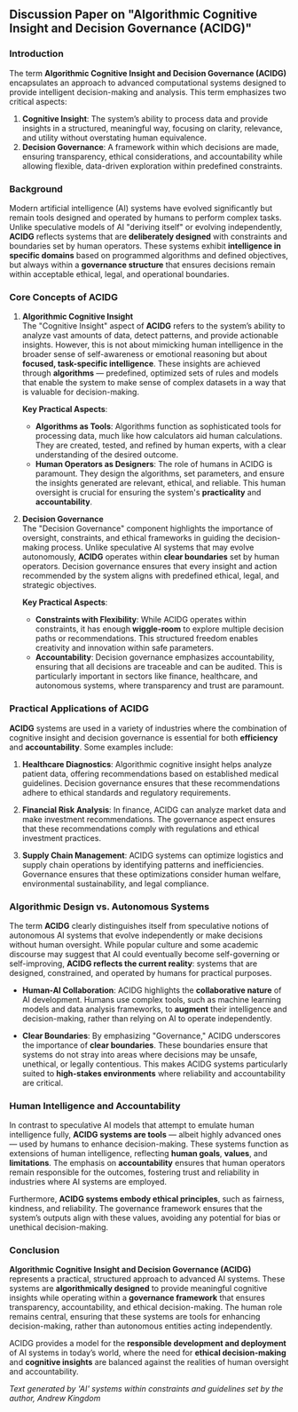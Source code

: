 ## **Discussion Paper on "Algorithmic Cognitive Insight and Decision Governance (ACIDG)"**

### Introduction
The term **Algorithmic Cognitive Insight and Decision Governance (ACIDG)** encapsulates an approach to advanced computational systems designed to provide intelligent decision-making and analysis. This term emphasizes two critical aspects:
1. **Cognitive Insight**: The system’s ability to process data and provide insights in a structured, meaningful way, focusing on clarity, relevance, and utility without overstating human equivalence.
2. **Decision Governance**: A framework within which decisions are made, ensuring transparency, ethical considerations, and accountability while allowing flexible, data-driven exploration within predefined constraints.

### Background
Modern artificial intelligence (AI) systems have evolved significantly but remain tools designed and operated by humans to perform complex tasks. Unlike speculative models of AI "deriving itself" or evolving independently, **ACIDG** reflects systems that are **deliberately designed** with constraints and boundaries set by human operators. These systems exhibit **intelligence in specific domains** based on programmed algorithms and defined objectives, but always within a **governance structure** that ensures decisions remain within acceptable ethical, legal, and operational boundaries.

### Core Concepts of ACIDG

1. **Algorithmic Cognitive Insight**  
   The "Cognitive Insight" aspect of **ACIDG** refers to the system’s ability to analyze vast amounts of data, detect patterns, and provide actionable insights. However, this is not about mimicking human intelligence in the broader sense of self-awareness or emotional reasoning but about **focused, task-specific intelligence**. These insights are achieved through **algorithms** — predefined, optimized sets of rules and models that enable the system to make sense of complex datasets in a way that is valuable for decision-making.

   **Key Practical Aspects**:
   - **Algorithms as Tools**: Algorithms function as sophisticated tools for processing data, much like how calculators aid human calculations. They are created, tested, and refined by human experts, with a clear understanding of the desired outcome.
   - **Human Operators as Designers**: The role of humans in ACIDG is paramount. They design the algorithms, set parameters, and ensure the insights generated are relevant, ethical, and reliable. This human oversight is crucial for ensuring the system's **practicality** and **accountability**.

2. **Decision Governance**  
   The "Decision Governance" component highlights the importance of oversight, constraints, and ethical frameworks in guiding the decision-making process. Unlike speculative AI systems that may evolve autonomously, **ACIDG** operates within **clear boundaries** set by human operators. Decision governance ensures that every insight and action recommended by the system aligns with predefined ethical, legal, and strategic objectives.

   **Key Practical Aspects**:
   - **Constraints with Flexibility**: While ACIDG operates within constraints, it has enough **wiggle-room** to explore multiple decision paths or recommendations. This structured freedom enables creativity and innovation within safe parameters.
   - **Accountability**: Decision governance emphasizes accountability, ensuring that all decisions are traceable and can be audited. This is particularly important in sectors like finance, healthcare, and autonomous systems, where transparency and trust are paramount.

### Practical Applications of ACIDG
**ACIDG** systems are used in a variety of industries where the combination of cognitive insight and decision governance is essential for both **efficiency** and **accountability**. Some examples include:

1. **Healthcare Diagnostics**: Algorithmic cognitive insight helps analyze patient data, offering recommendations based on established medical guidelines. Decision governance ensures that these recommendations adhere to ethical standards and regulatory requirements.
   
2. **Financial Risk Analysis**: In finance, ACIDG can analyze market data and make investment recommendations. The governance aspect ensures that these recommendations comply with regulations and ethical investment practices.

3. **Supply Chain Management**: ACIDG systems can optimize logistics and supply chain operations by identifying patterns and inefficiencies. Governance ensures that these optimizations consider human welfare, environmental sustainability, and legal compliance.

### Algorithmic Design vs. Autonomous Systems
The term **ACIDG** clearly distinguishes itself from speculative notions of autonomous AI systems that evolve independently or make decisions without human oversight. While popular culture and some academic discourse may suggest that AI could eventually become self-governing or self-improving, **ACIDG reflects the current reality**: systems that are designed, constrained, and operated by humans for practical purposes.

- **Human-AI Collaboration**: ACIDG highlights the **collaborative nature** of AI development. Humans use complex tools, such as machine learning models and data analysis frameworks, to **augment** their intelligence and decision-making, rather than relying on AI to operate independently.

- **Clear Boundaries**: By emphasizing "Governance," ACIDG underscores the importance of **clear boundaries**. These boundaries ensure that systems do not stray into areas where decisions may be unsafe, unethical, or legally contentious. This makes ACIDG systems particularly suited to **high-stakes environments** where reliability and accountability are critical.

### Human Intelligence and Accountability
In contrast to speculative AI models that attempt to emulate human intelligence fully, **ACIDG systems are tools** — albeit highly advanced ones — used by humans to enhance decision-making. These systems function as extensions of human intelligence, reflecting **human goals**, **values**, and **limitations**. The emphasis on **accountability** ensures that human operators remain responsible for the outcomes, fostering trust and reliability in industries where AI systems are employed.

Furthermore, **ACIDG systems embody ethical principles**, such as fairness, kindness, and reliability. The governance framework ensures that the system’s outputs align with these values, avoiding any potential for bias or unethical decision-making.

### Conclusion
**Algorithmic Cognitive Insight and Decision Governance (ACIDG)** represents a practical, structured approach to advanced AI systems. These systems are **algorithmically designed** to provide meaningful cognitive insights while operating within a **governance framework** that ensures transparency, accountability, and ethical decision-making. The human role remains central, ensuring that these systems are tools for enhancing decision-making, rather than autonomous entities acting independently.

ACIDG provides a model for the **responsible development and deployment** of AI systems in today’s world, where the need for **ethical decision-making** and **cognitive insights** are balanced against the realities of human oversight and accountability.


*Text generated by 'AI' systems within constraints and guidelines set by the author, Andrew Kingdom*
